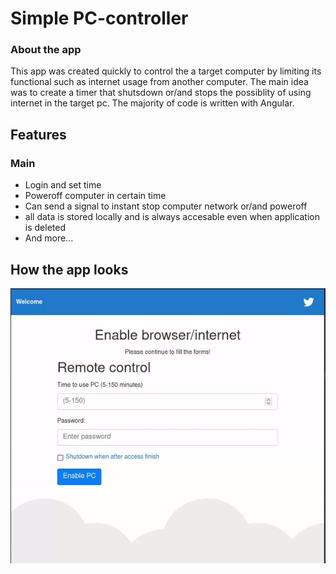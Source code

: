 # Simple PC-controller
### About the app
This app was created quickly to control the a target computer by limiting its functional such as internet usage from another computer. The main idea was to create a timer that shutsdown or/and stops the possiblity of using internet in the target pc. The majority of code is written with Angular.

## Features
### Main 
* Login and set time
* Poweroff computer in certain time
* Can send a signal to instant stop computer network or/and poweroff
* all data is stored locally and is always accesable even when application is deleted
* And more...

## How the app looks
![](assets/1.gif)

